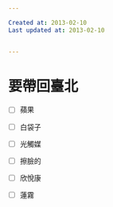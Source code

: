 ```yaml
---

Created at: 2013-02-10
Last updated at: 2013-02-10


---
```


# 要帶回臺北


- [ ] 蘋果
- [ ] 白袋子
- [ ] 光觸媒
- [ ] 擦臉的
- [ ] 欣悅康
- [ ] 蓮霧

